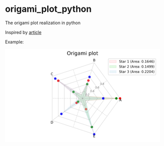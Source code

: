 # origami_plot_python
The origami plot realization in python

Inspired by [article](https://www.sciencedirect.com/science/article/pii/S0895435623000410)

Example:

![example_img](plot_example.png)

